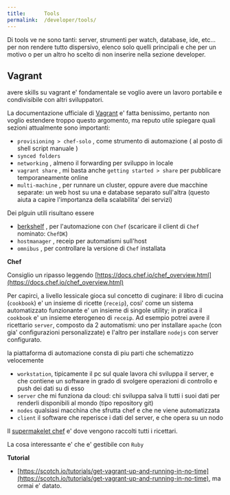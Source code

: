 ```yaml
---
title:      Tools
permalink:  /developer/tools/
---
```


Di tools ve ne sono tanti: server, strumenti per watch, database, ide, etc...  
per non rendere tutto dispersivo, elenco solo quelli principali e che per un motivo
o per un altro ho scelto di non inserire nella sezione developer.


Vagrant
--------------

avere skills su vagrant e' fondamentale se voglio avere un lavoro portabile e condivisibile con altri sviluppatori.

La documentazione ufficiale di [Vagrant](https://www.vagrantup.com/docs) e' fatta benissimo, pertanto non voglio estendere troppo questo argomento,
ma reputo utile spiegare quali sezioni attualmente sono importanti:

- `provisioning > chef-solo`  , come strumento di automazione ( al posto di shell script manuale )
- `synced folders`
- `networking` , almeno il forwarding per sviluppo in locale
- `vagrant share` , mi basta anche `getting started > share` per pubblicare temporaneamente online
- `multi-machine` , per runnare un cluster, oppure avere due macchine separate: un web host su una e database separato sull'altra
(questo aiuta a capire l'importanza della scalabilita' dei servizi)


Dei plguin utili risultano essere

- [berkshelf](http://berkshelf.com/) , per l'automazione con `Chef` (scaricare il client di `Chef` nominato: `ChefDK`)
- `hostmanager` , receip per automatismi sull'host
- `omnibus` , per controllare la versione di `Chef` installata

**Chef**

Consiglio un ripasso leggendo [https://docs.chef.io/chef_overview.html](https://docs.chef.io/chef_overview.html)

Per capirci, a livello lessicale gioca sul concetto di cuginare:  il libro di cucina (`cookbook`) e' un insieme di ricette (`receip`),
cosi' come un sistema automatizzato funzionante e' un insieme di singole utility;
in pratica il `cookbook` e' un insieme eterogeneo di `receip`.
 Ad esempio potrei avere il ricettario `server`, composto da 2 automatismi: uno per installare `apache` (con gia' configurazioni personalizzate)
 e l'altro per installare `nodejs` con server configurato.

la piattaforma di automazione consta di piu parti che schematizzo velocemente

- `workstation`, tipicamente il pc sul quale lavora chi sviluppa il server, e che contiene un software in grado di svolgere operazioni di controllo e push dei dati su di esso
- `server` che mi funziona da cloud: chi sviluppa salva li tutti i suoi dati per renderli disponibili al mondo (tipo repository git)
- `nodes` qualsiasi macchina che sfrutta chef e che ne viene automatizzata
- `client` il software che reperisce i dati del server, e che opera su un nodo

Il [supermakelet chef](https://supermarket.chef.io/) e' dove vengono raccolti tutti i ricettari.

La cosa interessante e' che e' gestibile con `Ruby`


**Tutorial**

- [https://scotch.io/tutorials/get-vagrant-up-and-running-in-no-time](https://scotch.io/tutorials/get-vagrant-up-and-running-in-no-time), ma ormai e' datato.
